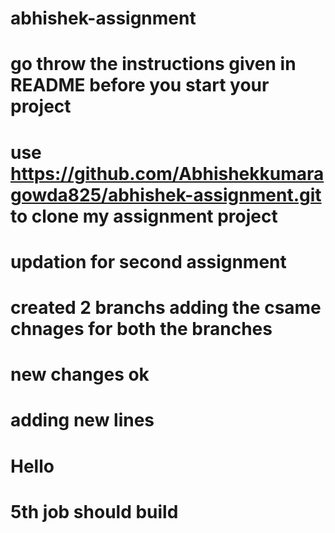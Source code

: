 # abhishek-assignment
# go throw the instructions given in README before you start your project
# use https://github.com/Abhishekkumaragowda825/abhishek-assignment.git to clone my assignment project

# updation for second assignment
# created 2 branchs adding the csame chnages for both the branches
# new changes ok
# adding new lines
# Hello
# 5th job should build
